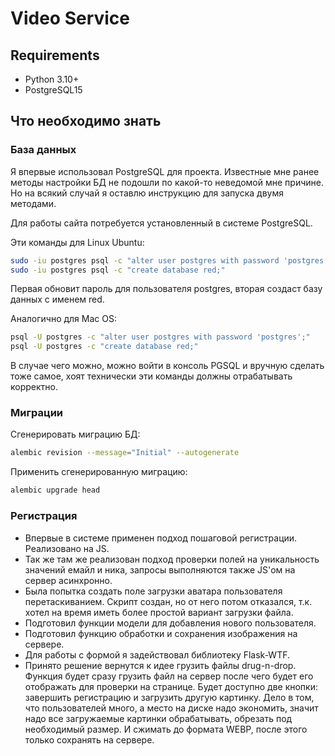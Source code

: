 # Video Service
## Requirements
* Python 3.10+
* PostgreSQL15
## Что необходимо знать
### База данных
Я впервые использовал PostgreSQL для проекта. Известные мне ранее методы настройки БД не подошли по какой-то неведомой мне причине. Но на всякий случай я оставлю инструкцию для запуска двумя методами. 

Для работы сайта потребуется установленный в системе PostgreSQL. 

Эти команды для Linux Ubuntu:
``` bash 
sudo -iu postgres psql -c "alter user postgres with password 'postgres';"
sudo -iu postgres psql -c "create database red;"
```
Первая обновит пароль для пользователя postgres, вторая создаст базу данных с именем red.

Аналогично для Mac OS: 
``` bash 
psql -U postgres -c "alter user postgres with password 'postgres';"
psql -U postgres -c "create database red;"
```

В случае чего можно, можно войти в консоль PGSQL и вручную сделать тоже самое, хоят технически эти команды должны отрабатывать корректно.
### Миграции
Сгенерировать миграцию БД:
``` bash
alembic revision --message="Initial" --autogenerate
```
Применить сгенерированную миграцию:
``` bash 
alembic upgrade head
```
### Регистрация 
* Впервые в системе применен подход пошаговой регистрации. Реализовано на JS. 
* Так же там же реализован подход проверки полей на уникальность значений емайл и ника, запросы выполняются также JS'ом на сервер асинхронно.
* Была попытка создать поле загрузки аватара пользователя перетаскиванием. Скрипт создан, но от него потом отказался, т.к. хотел на время иметь более простой вариант загрузки файла.
* Подготовил функции модели для добавления нового пользователя.
* Подготовил функцию обработки и сохранения изображения на сервере.
* Для работы с формой я задействовал библиотеку Flask-WTF.
* Принято решение вернутся к идее грузить файлы drug-n-drop. Функция будет сразу грузить файл на сервер после чего будет его отображать для проверки на странице. Будет доступно две кнопки: завершить регистрацию и загрузить другую картинку. Дело в том, что пользователей много, а место на диске надо экономить, значит надо все загружаемые картинки обрабатывать, обрезать под необходимый размер. И сжимать до формата WEBP, после этого только сохранять на сервере.